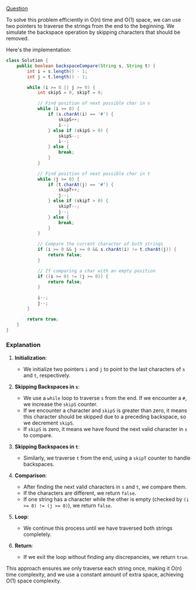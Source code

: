 [Question](https://leetcode.com/problems/backspace-string-compare/description/)

To solve this problem efficiently in O(n) time and O(1) space, we can use two pointers to traverse the strings from the end to the beginning. We simulate the backspace operation by skipping characters that should be removed.

Here's the implementation:

```java
class Solution {
    public boolean backspaceCompare(String s, String t) {
        int i = s.length() - 1;
        int j = t.length() - 1;

        while (i >= 0 || j >= 0) {
            int skipS = 0, skipT = 0;

            // Find position of next possible char in s
            while (i >= 0) {
                if (s.charAt(i) == '#') {
                    skipS++;
                    i--;
                } else if (skipS > 0) {
                    skipS--;
                    i--;
                } else {
                    break;
                }
            }

            // Find position of next possible char in t
            while (j >= 0) {
                if (t.charAt(j) == '#') {
                    skipT++;
                    j--;
                } else if (skipT > 0) {
                    skipT--;
                    j--;
                } else {
                    break;
                }
            }

            // Compare the current character of both strings
            if (i >= 0 && j >= 0 && s.charAt(i) != t.charAt(j)) {
                return false;
            }

            // If comparing a char with an empty position
            if ((i >= 0) != (j >= 0)) {
                return false;
            }

            i--;
            j--;
        }

        return true;
    }
}
```

### Explanation

1. **Initialization**: 
   - We initialize two pointers `i` and `j` to point to the last characters of `s` and `t`, respectively.

2. **Skipping Backspaces in `s`**:
   - We use a `while` loop to traverse `s` from the end. If we encounter a `#`, we increase the `skipS` counter.
   - If we encounter a character and `skipS` is greater than zero, it means this character should be skipped due to a preceding backspace, so we decrement `skipS`.
   - If `skipS` is zero, it means we have found the next valid character in `s` to compare.

3. **Skipping Backspaces in `t`**:
   - Similarly, we traverse `t` from the end, using a `skipT` counter to handle backspaces.

4. **Comparison**:
   - After finding the next valid characters in `s` and `t`, we compare them.
   - If the characters are different, we return `false`.
   - If one string has a character while the other is empty (checked by `(i >= 0) != (j >= 0)`), we return `false`.

5. **Loop**:
   - We continue this process until we have traversed both strings completely.

6. **Return**:
   - If we exit the loop without finding any discrepancies, we return `true`.

This approach ensures we only traverse each string once, making it O(n) time complexity, and we use a constant amount of extra space, achieving O(1) space complexity.
